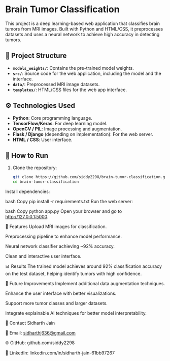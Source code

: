 
# Brain Tumor Classification

This project is a deep learning-based web application that classifies brain tumors from MRI images. Built with Python and HTML/CSS, it preprocesses datasets and uses a neural network to achieve high accuracy in detecting tumors.

## 📂 Project Structure

- **`models_weights/`**: Contains the pre-trained model weights.
- **`src/`**: Source code for the web application, including the model and the interface.
- **`data/`**: Preprocessed MRI image datasets.
- **`templates/`**: HTML/CSS files for the web app interface.

## ⚙️ Technologies Used

- **Python**: Core programming language.
- **TensorFlow/Keras**: For deep learning model.
- **OpenCV / PIL**: Image processing and augmentation.
- **Flask / Django** (depending on implementation): For the web server.
- **HTML / CSS**: User interface.

## 🚀 How to Run

1. Clone the repository:
   ```bash
   git clone https://github.com/siddy2298/brain-tumor-classification.git
   cd brain-tumor-classification
Install dependencies:

bash
Copy
pip install -r requirements.txt
Run the web server:

bash
Copy
python app.py
Open your browser and go to http://127.0.0.1:5000.

🔬 Features
Upload MRI images for classification.

Preprocessing pipeline to enhance model performance.

Neural network classifier achieving ~92% accuracy.

Clean and interactive user interface.

📊 Results
The trained model achieves around 92% classification accuracy on the test dataset, helping identify tumors with high confidence.

🌟 Future Improvements
Implement additional data augmentation techniques.

Enhance the user interface with better visualizations.

Support more tumor classes and larger datasets.

Integrate explainable AI techniques for better model interpretability.

🙌 Contact
Sidharth Jain

📧 Email: sidharthj636@gmail.com

🌐 GitHub: github.com/siddy2298

💼 LinkedIn: linkedin.com/in/sidharth-jain-61bb97267
